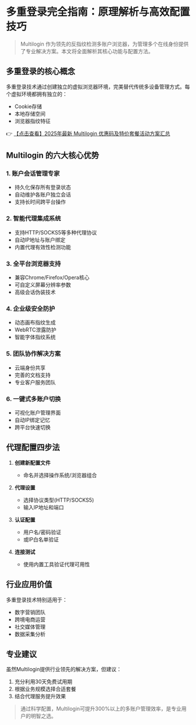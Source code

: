 # 多重登录完全指南：原理解析与高效配置技巧

> Multilogin 作为领先的反指纹检测多账户浏览器，为管理多个在线身份提供了专业解决方案。本文将全面解析其核心功能与配置方法。

## 多重登录的核心概念

多重登录技术通过创建独立的虚拟浏览器环境，完美替代传统多设备管理方式。每个虚拟环境都拥有独立的：

- Cookie存储
- 本地存储空间
- 浏览器指纹特征

👉 [【点击查看】2025年最新 Multilogin 优惠码及特价套餐活动方案汇总](https://bit.ly/multIlogin)

## Multilogin 的六大核心优势

### 1. 账户会话管理专家
- 持久化保存所有登录状态
- 自动维护各账户独立会话
- 支持长时间跨平台操作

### 2. 智能代理集成系统
- 支持HTTP/SOCKS5等多种代理协议
- 自动IP地址与账户绑定
- 内置代理有效性检测功能

### 3. 全平台浏览器支持
- 兼容Chrome/Firefox/Opera核心
- 可自定义屏幕分辨率参数
- 高级会话伪装技术

### 4. 企业级安全防护
- 动态画布指纹生成
- WebRTC泄露防护
- 智能字体指纹系统

### 5. 团队协作解决方案
- 云端身份共享
- 完善的文档支持
- 专业客户服务团队

### 6. 一键式多账户切换
- 可视化账户管理界面
- 自动IP绑定记忆
- 跨平台快速切换

## 代理配置四步法

1. **创建新配置文件**
   - 命名并选择操作系统/浏览器组合

2. **代理设置**
   - 选择协议类型(HTTP/SOCKS5)
   - 输入IP地址和端口

3. **认证配置**
   - 用户名/密码验证
   - 或IP白名单验证

4. **连接测试**
   - 使用内置工具验证代理可用性

## 行业应用价值

多重登录技术特别适用于：
- 数字营销团队
- 跨境电商运营
- 社交媒体管理
- 数据采集分析

## 专业建议

虽然Multilogin提供行业领先的解决方案，但建议：
1. 充分利用30天免费试用期
2. 根据业务规模选择合适套餐
3. 结合代理服务提升效果

> 通过科学配置，Multilogin可提升300%以上的多账户管理效率，是专业用户的明智之选。